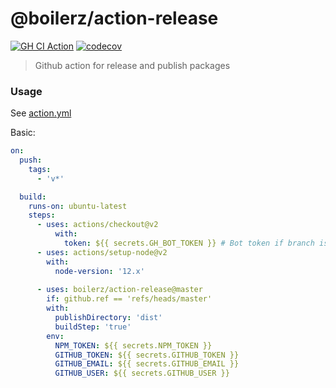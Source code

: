 # @boilerz/action-release

[![GH CI Action](https://github.com/boilerz/action-release/workflows/CI/badge.svg)](https://github.com/boilerz/action-release/actions?query=workflow:CI)
[![codecov](https://codecov.io/gh/boilerz/action-release/branch/master/graph/badge.svg)](https://codecov.io/gh/boilerz/action-release)

> Github action for release and publish packages

### Usage

See [action.yml](action.yml)

Basic:
```yaml
on:
  push:
    tags:
      - 'v*'

  build:
    runs-on: ubuntu-latest
    steps:
      - uses: actions/checkout@v2
          with:
            token: ${{ secrets.GH_BOT_TOKEN }} # Bot token if branch is protected
      - uses: actions/setup-node@v2
        with:
          node-version: '12.x'
    
      - uses: boilerz/action-release@master
        if: github.ref == 'refs/heads/master' 
        with:
          publishDirectory: 'dist'
          buildStep: 'true'
        env:
          NPM_TOKEN: ${{ secrets.NPM_TOKEN }}
          GITHUB_TOKEN: ${{ secrets.GITHUB_TOKEN }}
          GITHUB_EMAIL: ${{ secrets.GITHUB_EMAIL }}
          GITHUB_USER: ${{ secrets.GITHUB_USER }}
```
